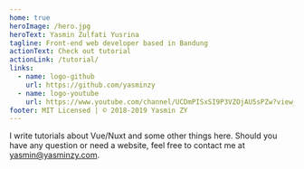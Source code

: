 ```yaml
---
home: true
heroImage: /hero.jpg
heroText: Yasmin Zulfati Yusrina
tagline: Front-end web developer based in Bandung
actionText: Check out tutorial
actionLink: /tutorial/
links:
  - name: logo-github
    url: https://github.com/yasminzy
  - name: logo-youtube
    url: https://www.youtube.com/channel/UCDmPISxSI9P3VZOjAU5sPZw?view_as=subscriber
footer: MIT Licensed | © 2018-2019 Yasmin ZY
---
```


I write tutorials about Vue/Nuxt and some other things here. Should you have any question or need a website, feel free to contact me at [yasmin@yasminzy.com](mailto:yasmin@yasminzy.com).
